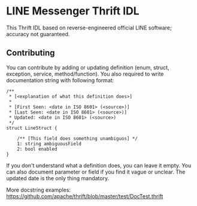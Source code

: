 # LINE Messenger Thrift IDL

This Thrift IDL based on reverse-engineered official LINE software; accuracy not guaranteed.

## Contributing
You can contribute by adding or updating definition (enum, struct, exception, service, method/function). You also required to write documentation string with following format:

```
/**
 * [<explanation of what this definition does>]
 *
 * [First Seen: <date in ISO 8601> (<source>)]
 * [Last Seen: <date in ISO 8601> (<source>)]
 * Updated: <date in ISO 8601> (<source>)
 */
struct LineStruct {

	/** [This field does something unambiguos] */
	1: string ambiguousField
	2: bool enabled
}
```

If you don't understand what a definition does, you can leave it empty.  You can also document parameter or field if you find it vague or unclear. The updated date is the only thing mandatory.

More docstring examples: https://github.com/apache/thrift/blob/master/test/DocTest.thrift

